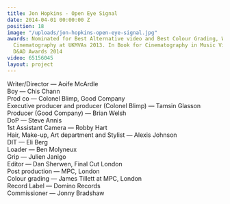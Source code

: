 ```yaml
---
title: Jon Hopkins - Open Eye Signal
date: 2014-04-01 00:00:00 Z
position: 18
image: "/uploads/jon-hopkins-open-eye-signal.jpg"
awards: Nominated for Best Alternative video and Best Colour Grading, Winner of Best
  Cinematography at UKMVAs 2013. In Book for Cinematography in Music Videos at the
  D&AD Awards 2014
video: 65156045
layout: project
---
```


Writer/Director — Aoife McArdle  
Boy — Chis Chann  
Prod co — Colonel Blimp, Good Company  
Executive producer and producer (Colonel Blimp) — Tamsin Glasson  
Producer (Good Company) — Brian Welsh  
DoP — Steve Annis  
1st Assistant Camera — Robby Hart  
Hair, Make-up, Art department and Stylist — Alexis Johnson  
DIT — Eli Berg  
Loader — Ben Molyneux  
Grip — Julien Janigo  
Editor — Dan Sherwen, Final Cut London  
Post production — MPC, London  
Colour grading — James Tillett at MPC, London  
Record Label — Domino Records  
Commissioner — Jonny Bradshaw